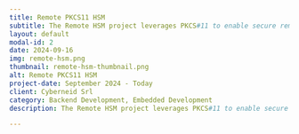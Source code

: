 ```yaml
---
title: Remote PKCS11 HSM
subtitle: The Remote HSM project leverages PKCS#11 to enable secure remote access to multiple HSMs
layout: default
modal-id: 2
date: 2024-09-16
img: remote-hsm.png
thumbnail: remote-hsm-thumbnail.png
alt: Remote PKCS11 HSM
project-date: September 2024 - Today
client: Cyberneid Srl
category: Backend Development, Embedded Development
description: The Remote HSM project leverages PKCS#11 to enable secure remote access to multiple HSMs, allowing centralized management of cryptographic services. It consists of an OpenAPI for RESTful API interaction, a Native PKCS#11 DLL for client-side integration, a Proxy DLL that translates requests, and a WebService that performs cryptographic operations on HSMs. The system provides seamless interaction between applications and HSMs, ensuring security and flexibility.

---
```

